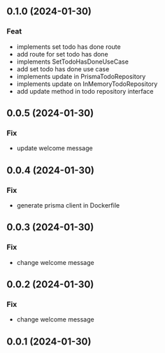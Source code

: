 ## 0.1.0 (2024-01-30)

### Feat

- implements set todo has done route
- add route for set todo has done
- implements SetTodoHasDoneUseCase
- add set todo has done use case
- implements update in PrismaTodoRepository
- implements update on InMemoryTodoRepository
- add update method in todo repository interface

## 0.0.5 (2024-01-30)

### Fix

- update welcome message

## 0.0.4 (2024-01-30)

### Fix

- generate prisma client in Dockerfile

## 0.0.3 (2024-01-30)

### Fix

- change welcome message

## 0.0.2 (2024-01-30)

### Fix

- change welcome message

## 0.0.1 (2024-01-30)
